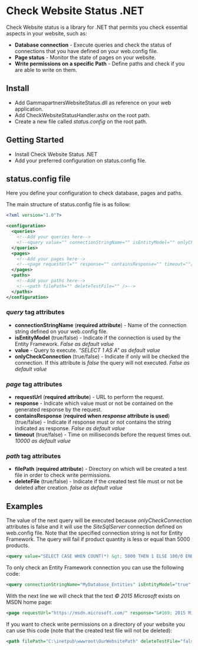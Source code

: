 # Check Website Status .NET

Check Website status is a library for .NET that permits you check essential aspects in your website, such as:

* **Database connection** - Execute queries and check the status of connections that you have defined on your web.config file.
* **Page status** - Monitor the state of pages on your website.
* **Write permissions on a specific Path** - Define paths and check if you are able to write on them.

## Install
* Add GammapartnersWebsiteStatus.dll as reference on your web application.
* Add CheckWebsiteStatusHandler.ashx on the root path.
* Create a new file called *status.config* on the root path.

## Getting Started
* Install Check Website Status .NET
* Add your preferred configuration on status.config file.

## status.config file
Here you define your configuration to check database, pages and paths.

The main structure of status.config file is as follow:
```xml
<?xml version="1.0"?>

<configuration>
  <queries>
    <!--Add your queries here-->
    <!--<query value="" connectionStringName="" isEntityModel="" onlyCheckConnection="" />-->
  </queries>
  <pages>
    <!--Add your pages here-->
    <!--<page requestUrl="" response="" containsResponse="" timeout=""/>-->
  </pages>
  <paths>
    <!--Add your paths here-->
    <!--<path filePath="" deleteTestFile="" />-->
  </paths>
</configuration>
```

### *query* tag attributes
  * **connectionStringName** (**required attribute**) - Name of the connection string defined on your web.config file.
  * **isEntityModel** (true/false) - Indicate if the connection is used by the Entity Framework. *False as default value*
  * **value** - Query to execute. *"SELECT 1 AS A" as default value*
  * **onlyCheckConnection** (true/false) - Indicate if only will be checked the connection. If this attribute is *false* the query will not executed. *False as default value*

### *page* tag attributes
  * **requestUrl** (**required attribute**) - URL to perform the request.
  * **response** - Indicate which value must or not be contained on the generated response by the request.
  * **containsResponse** (**required when *response* attribute is used**) (true/false) - Indicate if response must or not contains the string indicated as response. *False as default value*
  * **timeout** (true/false) - Time on milliseconds before the request times out. *10000 as default value*

### *path* tag attributes
  * **filePath** (**required attribute**) - Directory on which will be created a test file in order to check write permissions.
  * **deleteFile** (true/false) - Indicate if the created test file must or not be deleted after creation. *false as default value*

## Examples

The value of the next query will be executed because *onlyCheckConnection* attributes is false and it will use the *SiteSqlServer* connection defined on web.config file. Note that the specified connection string is not for Entity Framework. The query will fail if product quantity is less or equal than 5000 products.
```xml
<query value="SELECT CASE WHEN COUNT(*) &gt; 5000 THEN 1 ELSE 100/0 END AS result FROM Products" connectionStringName="SiteSqlServer" isEntityModel="false" onlyCheckConnection="false" />
```

To only check an Entity Framework connection you can use the following code:
```xml
<query connectionStringName="MyDatabase_Entities" isEntityModel="true" onlyCheckConnection="true"/>
```

With the next line we will check that the text *© 2015 Microsoft* exists on MSDN home page:
```xml
<page requestUrl="https://msdn.microsoft.com/" response="&#169; 2015 Microsoft" containsResponse="true" timeout="5000"/>
```

If you want to check write permissions on a directory of your website you can use this code (note that the created test file will not be deleted):
```xml
<path filePath="C:\inetpub\wwwroot\OurWebsitePath" deleteTestFile="false" />
```
